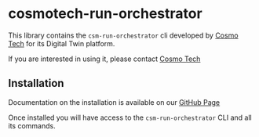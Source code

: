 # cosmotech-run-orchestrator

This library contains the `csm-run-orchestrator` cli developed by [Cosmo Tech](https://cosmotech.com/) for its Digital
Twin platform.

If you are interested in using it, please contact [Cosmo Tech](https://cosmotech.com/)

## Installation

Documentation on the installation is available on
our [GitHub Page](https://cosmo-tech.github.io/run-orchestrator/)

Once installed you will have access to the `csm-run-orchestrator` CLI and all its commands.
